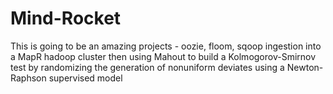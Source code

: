 Mind-Rocket
===========

This is going to be an amazing projects - oozie, floom, sqoop ingestion into a MapR hadoop cluster then using Mahout to build a Kolmogorov-Smirnov test by randomizing the generation of nonuniform deviates using a  Newton-Raphson supervised model

